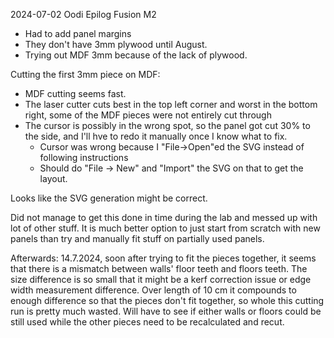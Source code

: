 2024-07-02
Oodi
Epilog Fusion M2


- Had to add panel margins
- They don't have 3mm plywood until August.
- Trying out MDF 3mm because of the lack of plywood.

Cutting the first 3mm piece on MDF:
- MDF cutting seems fast.
- The laser cutter cuts best in the top left corner and worst in the bottom right,
  some of the MDF pieces were not entirely cut through
- The cursor is possibly in the wrong spot, so the panel got cut 30% to the side,
and I'll hve to redo it manually once I know what to fix.
    - Cursor was wrong because I "File->Open"ed the SVG instead of following instructions
    - Should do "File -> New" and "Import" the SVG on that to get the layout.

Looks like the SVG generation might be correct.

Did not manage to get this done in time during the lab and messed up with lot of other stuff.
It is much better option to just start from scratch with new panels than try and manually
fit stuff on partially used panels.

Afterwards: 14.7.2024, soon after trying to fit the pieces together, it seems that
there is a mismatch between walls' floor teeth and floors teeth. The size difference
is so small that it might be a kerf correction issue or edge width measurement difference.
Over length of 10 cm it compounds to enough difference so that the pieces don't fit together,
so whole this cutting run is pretty much wasted. Will have to see if either walls or floors could
be still used while the other pieces need to be recalculated and recut.